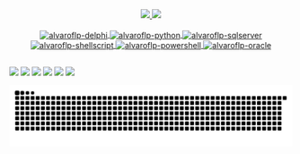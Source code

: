 <div align="center">
  <a href="https://github.com/alvaroflp">
  <img height="180em" src="https://github-readme-stats.vercel.app/api?username=alvaroflp&show_icons=true&theme=merko&include_all_commits=true&count_private=true"/>
  <img height="180em" src="https://github-readme-stats.vercel.app/api/top-langs/?username=alvaroflp&layout=compact&langs_count=7&theme=merko"/>
</div>
  
<div align="center" style="display: inline_block"><br>
  <img align="center" alt="alvaroflp-delphi" height="40" width="40" src="https://img.icons8.com/color/50/000000/delphi-ide.png">
  <img align="center" alt="alvaroflp-python" height="40" width="40" src="https://img.icons8.com/color/48/000000/python--v1.png">
  <img align="center" alt="alvaroflp-sqlserver" height="40" width="40" src="https://img.icons8.com/color/48/000000/microsoft-sql-server.png">
  <img align="center" alt="alvaroflp-shellscript" height="40" width="40" src="https://img.icons8.com/fluency/48/000000/linux-terminal.png"/>
  <img align="center" alt="alvaroflp-powershell" height="40" width="40" src="https://img.icons8.com/color/48/000000/powershell.png"/>
  <img align="center" alt="alvaroflp-oracle" height="40" width="40" src="https://img.icons8.com/color/48/000000/oracle-logo.png">
  </div>
  
  ##
  
<div> 
  <a href="https://instagram.com/alvaroflp" target="_blank"><img src="https://img.shields.io/badge/-Instagram-%23E4405F?style=for-the-badge&logo=instagram&logoColor=white"     target="_blank"></a>
  <a href="mailto:alvaroflp@outlook.com"><img src="https://img.shields.io/badge/Microsoft_Outlook-0078D4?style=for-the-badge&logo=microsoft-outlook&logoColor=white"></a>
  <a href="https://github.com/alvaroflp"><img src="https://img.shields.io/badge/GitHub-100000?style=for-the-badge&logo=github&logoColor=white"></a>
  <a href="https://www.linkedin.com/in/alvaroflp" target="_blank"><img src="https://img.shields.io/badge/-LinkedIn-%230077B5?style=for-the-badge&logo=linkedin&logoColor=white" target="_blank"></a> 
  <a href="https://github.com/alvaroflp"><img src="https://img.shields.io/badge/GitHub-100000?style=for-the-badge&logo=github&logoColor=white"></a>
  <a href="https://open.spotify.com/playlist/4Sh1PkxL3o82fsbdvbEBHv?si=e0b3302f18794f02"><img src="https://img.shields.io/badge/Spotify-1ED760?&style=for-the-badge&logo=spotify&logoColor=white"></a>
  
![Snake animation](https://github.com/alvaroflp/alvaroflp/blob/output/github-contribution-grid-snake.svg)
</div>

